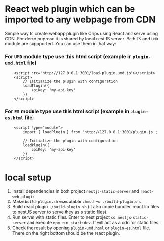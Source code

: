 # React web plugin which can be imported to any webpage from CDN

Simple way to create webapp plugin like Crips using React and serve using CDN. For demo puprose it is shared by local nestJS server. Both `ES` and `UMD` module are suppported. You can use them in that way:

### For `UMD` module type use this html script (example in `plugin-umd.html` file)

```
	<script src="http://127.0.0.1:3001/load-plugin.umd.js"></script>
	<script>
		// Initialize the plugin with configuration
		loadPlugin({
			apiKey: 'my-api-key'
		})
	</script>
```

### For `ES` module type use this html script (example in `plugin-es.html` file)

```
	<script type="module">
		import { loadPlugin } from 'http://127.0.0.1:3001/plugin.js';

		// Initialize the plugin with configuration
		loadPlugin({
			apiKey: 'my-api-key'
		})
	</script>
```

# local setup

1. Install dependencies in both project `nestjs-static-server` and `react-web-plugin`.
2. Make `build-plugin.sh` executable `chmod +x ./build-plugin.sh`.
3. Build react plugin `./build-plugin.sh` (it also copie bundled react lib files to nestJS server to serve they as s static files).
4. Run server with static files. Enter to nest project `cd nestjs-static-server` and execute `npm run start:dev`. It will act as a cdn for static files.
5. Check the result by opening `plugin-umd.html` or `plugin-es.html` file. There on the right bottom should be the react plugin.
